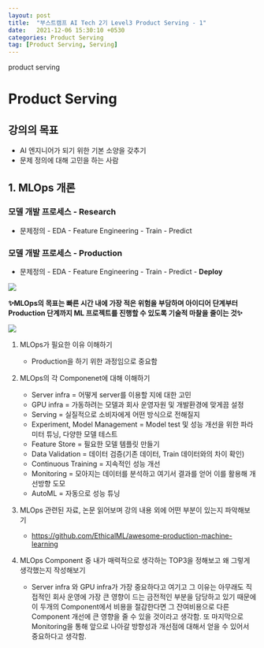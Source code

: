 ```yaml
---
layout: post
title:  "부스트캠프 AI Tech 2기 Level3 Product Serving - 1"
date:   2021-12-06 15:30:10 +0530
categories: Product Serving
tag: [Product Serving, Serving]
---
```



product serving

# Product Serving

## 강의의 목표

- AI 엔지니어가 되기 위한 기본 소양을 갖추기
- 문제 정의에 대해 고민을 하는 사람

## 1. MLOps 개론

 ### 모델 개발 프로세스 - Research
 
 - 문제정의 - EDA - Feature Engineering - Train - Predict
 
 ### 모델 개발 프로세스 - Production
 
 - 문제정의 - EDA - Feature Engineering - Train - Predict - **Deploy**
  
 ![](https://i.imgur.com/kJmFmQg.png)

**✨MLOps의 목표는 빠른 시간 내에 가장 적은 위험을 부담하며 아이디어 단계부터 Production 단계까지 ML 프로젝트를 진행할 수 있도록 기술적 마찰을 줄이는 것✨**


![](https://i.imgur.com/FWzta0C.png)

1. MLOps가 필요한 이유 이해하기
    - Production을 하기 위한 과정임으로 중요함

2. MLOps의 각 Componenet에 대해 이해하기
    - Server infra = 어떻게 server를 이용할 지에 대한 고민
    - GPU infra = 가동하려는 모델과 회사 운영자원 및 개발환경에 맞게끔 설정
    - Serving = 실질적으로 소비자에게 어떤 방식으로 전해질지
    - Experiment, Model Management = Model test 및 성능 개선을 위한 파라미터 튜닝, 다양한 모델 테스트
    - Feature Store = 필요한 모델 템플릿 만들기
    - Data Validation = 데이터 검증(기존 데이터, Train 데이터와의 차이 확인)
    - Continuous Training = 지속적인 성능 개선
    - Monitoring = 모아지는 데이터를 분석하고 여기서 결과를 얻어 이를 활용해 개선방향 도모
    - AutoML = 자동으로 성능 튜닝



3. MLOps 관련된 자료, 논문 읽어보며 강의 내용 외에 어떤 부분이 있는지 파악해보기
    -  https://github.com/EthicalML/awesome-production-machine-learning

4. MLOps Component 중 내가 매력적으로 생각하는 TOP3을 정해보고 왜 그렇게 생각했는지 작성해보기
    - Server infra 와 GPU infra가 가장 중요하다고 여기고 그 이유는 아무래도 직접적인 회사 운영에 가장 큰 영향이 드는 금전적인 부분을 담당하고 있기 때문에 이 두개의 Component에서 비용을 절감한다면 그 잔여비용으로 다른 Component 개선에 큰 영향을 줄 수 있을 것이라고 생각함. 또 마지막으로 Monitoring을 통해 앞으로 나아갈 방향성과 개선점에 대해서 얻을 수 있어서 중요하다고 생각함.